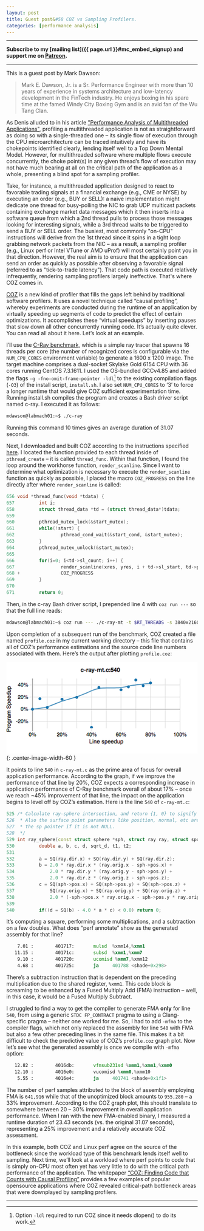 ```yaml
---
layout: post
title: Guest post&#58 COZ vs Sampling Profilers.
categories: [performance analysis]
---
```


------
**Subscribe to my [mailing list]({{ page.url }}#mc_embed_signup) and support me on [Patreon](https://www.patreon.com/dendibakh).**

------

This is a guest post by Mark Dawson:
> Mark E. Dawson, Jr. is a Sr. Performance Engineer with more than 10 years of experience in systems architecture and low-latency development in the FinTech industry. He enjoys boxing in his spare time at the famed Windy City Boxing Gym and is an avid fan of the Wu Tang Clan.

As Denis alluded to in his article ["Performance Analysis of Multithreaded Applications"](https://easyperf.net/blog/2019/10/05/Performance-Analysis-Of-MT-apps), profiling a multithreaded application is not as straightforward as doing so with a single-threaded one – its single flow of execution through the CPU microarchitecture can be traced intuitively and have its chokepoints identified clearly, lending itself well to a Top Down Mental Model. However, for multithreaded software where multiple flows execute concurrently, the choke point(s) in any given thread’s flow of execution may not have much bearing at all on the critical path of the application as a whole, presenting a blind spot for a sampling profiler.

Take, for instance, a multithreaded application designed to react to favorable trading signals at a financial exchange (e.g., CME or NYSE) by executing an order (e.g., BUY or SELL): a naive implementation might dedicate one thread for busy-polling the NIC to grab UDP multicast packets containing exchange market data messages which it then inserts into a software queue from which a 2nd thread pulls to process those messages looking for interesting signals, while a 3rd thread waits to be triggered to send a BUY or SELL order. The busiest, most commonly "on-CPU" instructions will derive from the 1st thread since it spins in a tight loop grabbing network packets from the NIC – as a result, a sampling profiler (e.g., Linux perf or Intel VTune or AMD uProf) will most certainly point you in that direction. However, the real aim is to ensure that the application can send an order as quickly as possible after observing a favorable signal (referred to as "tick-to-trade latency"). That code path is executed relatively infrequently, rendering sampling profilers largely ineffective. That's where COZ comes in.

[COZ](https://github.com/plasma-umass/coz) is a new kind of profiler that fills the gaps left behind by traditional software profilers. It uses a novel technique called “causal profiling”, whereby experiments are conducted during the runtime of an application by virtually speeding up segments of code to predict the effect of certain optimizations. It accomplishes these “virtual speedups” by inserting pauses that slow down all other concurrently running code. It’s actually quite clever. You can read all about it here. Let’s look at an example.

I’ll use the [C-Ray benchmark](https://openbenchmarking.org/test/pts/c-ray), which is a simple ray tracer that spawns 16 threads per core (the number of recognized cores is configurable via the `NUM_CPU_CORES` environment variable) to generate a 1600 x 1200 image. The target machine comprises a dual-socket Skylake Gold 6154 CPU with 36 cores running CentOS 7.3.1611. I used the OS-bundled GCCv4.85 and added the flags `-g -fno-omit-frame-pointer -ldl`[^1] to the existing compilation flags (`-O3`) of the install script, `install.sh`. I also set `NUM_CPU_CORES` to ‘3’ to force a longer runtime that would give COZ sufficient experimentation time. Running install.sh compiles the program and creates a Bash driver script named c-ray. I executed it as follows:

```bash
mdawson@labmach01:~$ ./c-ray
```

Running this command 10 times gives an average duration of 31.07 seconds.

Next, I downloaded and built COZ according to the instructions specified [here](https://github.com/plasma-umass/coz). I located the function provided to each thread inside of `pthread_create` – it is called `thread_func`. Within that function, I found the loop around the workhorse function, `render_scanline`. Since I want to determine what optimization is necessary to execute the `render_scanline` function as quickly as possible, I placed the macro `COZ_PROGRESS` on the line directly after where `render_scanline` is called:

```cpp
656 void *thread_func(void *tdata) {
657         int i;
658         struct thread_data *td = (struct thread_data*)tdata;
659 
660         pthread_mutex_lock(&start_mutex);
661         while(!start) {
662                 pthread_cond_wait(&start_cond, &start_mutex);
663         }
664         pthread_mutex_unlock(&start_mutex);
665 
666         for(i=0; i<td->sl_count; i++) {
667                 render_scanline(xres, yres, i + td->sl_start, td->pixels, rays_per_pixel);
668 +               COZ_PROGRESS
669         }
670 
671         return 0;
```

Then, in the c-ray Bash driver script, I prepended line 4 with `coz run ---` so that the full line reads:

```bash
mdawson@labmach01:~$ coz run --- ./c-ray-mt -t $RT_THREADS -s 3840x2160 -r 16 -i sphfract -o output.ppm > /tmp/c-ray.out 2>&1
```

Upon completion of a subsequent run of the benchmark, COZ created a file named `profile.coz` in my current working directory – this file that contains all of COZ’s performance estimations and the source code line numbers associated with them. Here’s the output after plotting `profile.coz`:

![](/img/posts/coz/coz-profile.png){: .center-image-width-60 }

It points to line `540` in `c-ray-mt.c` as the prime area of focus for overall application performance. According to the graph, if we improve the performance of that line by 20%, COZ expects a corresponding increase in application performance of C-Ray benchmark overall of about 17% – once we reach ~45% improvement of that line, the impact on the application begins to level off by COZ’s estimation. Here is the line `540` of `c-ray-mt.c`:

```cpp
525 /* Calculate ray-sphere intersection, and return {1, 0} to signify hit or no hit.
526  * Also the surface point parameters like position, normal, etc are returned through
527  * the sp pointer if it is not NULL.
528  */
529 int ray_sphere(const struct sphere *sph, struct ray ray, struct spoint *sp) {
530         double a, b, c, d, sqrt_d, t1, t2;
531 
532         a = SQ(ray.dir.x) + SQ(ray.dir.y) + SQ(ray.dir.z);
533         b = 2.0 * ray.dir.x * (ray.orig.x - sph->pos.x) +
534             2.0 * ray.dir.y * (ray.orig.y - sph->pos.y) +
535             2.0 * ray.dir.z * (ray.orig.z - sph->pos.z);
536         c = SQ(sph->pos.x) + SQ(sph->pos.y) + SQ(sph->pos.z) +
537             SQ(ray.orig.x) + SQ(ray.orig.y) + SQ(ray.orig.z) +
538             2.0 * (-sph->pos.x * ray.orig.x - sph->pos.y * ray.orig.y - sph->pos.z * ray.orig.z) - SQ(sph->rad);
539 
540         if((d = SQ(b) - 4.0 * a * c) < 0.0) return 0;
```
 
It’s computing a square, performing some multiplications, and a subtraction on a few doubles. What does “perf annotate” show as the generated assembly for that line?
 
```asm
    7.01 :        401717:       mulsd  %xmm14,%xmm1
   11.15 :        40171c:       subsd  %xmm1,%xmm7
    9.10 :        401720:       ucomisd %xmm7,%xmm12
    4.68 :        401725:       ja     401788 <shade+0x298>
```

There’s a subtraction instruction that is dependent on the preceding multiplication due to the shared register, `%xmm1`. This code block is screaming to be enhanced by a Fused Multiply Add (FMA) instruction – well, in this case, it would be a Fused Multiply Subtract.

I struggled to find a way to get the compiler to generate FMA **only** for line `540`, from using a generic `STDC FP_CONTRACT` pragma to using a Clang-specific pragma – neither one worked for me. So, I had to add `-mfma` to the compiler flags, which not only replaced the assembly for line `540` with FMA but also a few other preceding lines in the same file. This makes it a bit difficult to check the predictive value of COZ’s `profile.coz` graph plot. Now let’s see what the generated assembly is once we compile with `-mfma` option:

```asm
   12.82 :        4016db:       vfmsub231sd %xmm1,%xmm1,%xmm0
   12.10 :        4016e0:       vucomisd %xmm0,%xmm10
    5.55 :        4016e4:       ja     401741 <shade+0x1f1>
``` 

The number of perf samples attributed to the block of assembly employing FMA is `641,916` while that of the unoptimized block amounts to `955,280` – a 33% improvement. According to the COZ graph plot, this should translate to somewhere between 20 – 30% improvement in overall application performance. When I ran with the new FMA-enabled binary, I measured a runtime duration of 23.43 seconds (vs. the original 31.07 seconds), representing a 25% improvement and a relatively accurate COZ assessment.

In this example, both COZ and Linux perf agree on the source of the bottleneck since the workload type of this benchmark lends itself well to sampling. Next time, we’ll look at a workload where perf points to code that is simply on-CPU most often yet has very little to do with the critical path performance of the application. The whitepaper [“COZ: Finding Code that Counts with Causal Profiling”](https://arxiv.org/pdf/1608.03676v1.pdf) provides a few examples of popular opensource applications where COZ revealed critical-path bottleneck areas that were downplayed by sampling profilers.

------

[^1]: Option `-ldl` required to run COZ since it needs dlopen() to do its work.
